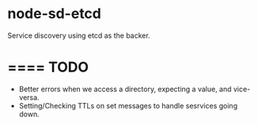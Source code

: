 node-sd-etcd
=================

Service discovery using etcd as the backer.

====
TODO
====

- Better errors when we access a directory, expecting a value, and vice-versa.
- Setting/Checking TTLs on set messages to handle sesrvices going down.
